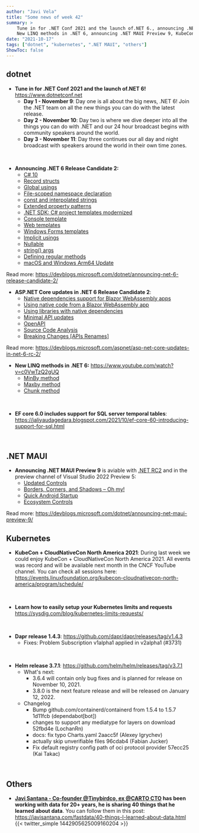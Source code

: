 ```yaml
---
author: "Javi Vela"
title: "Some news of week 42"
summary: >
    Tune in for .NET Conf 2021 and the launch of.NET 6., announcing .NET 6 Release Candidate 2, ASP.NET Core updates in .NET 6 Release Candidate 2,
    New LINQ methods in .NET 6, announcing .NET MAUI Preview 9, KubeCon + CloudNativeCon North America 2021, Learn how to easily setup your Kubernetes limits and requests. dapr release 1.4.3, helm release 3.7.1
date: "2021-10-17"
tags: ["dotnet", "kubernetes", ".NET MAUI", "others"]
ShowToc: false
---
```

## dotnet
- <b>Tune in for .NET Conf 2021 and the launch of.NET 6!</b> https://www.dotnetconf.net
    - <b>Day 1 - November 9</b>: Day one is all about the big news, .NET 6! Join the .NET team on all the new things you can do with the latest release.
    - <b>Day 2 - November 10</b>: Day two is where we dive deeper into all the things you can do with .NET and our 24 hour broadcast begins with community speakers around the world.
    - <b>Day 3 - November 11</b>: Day three continues our all day and night broadcast with speakers around the world in their own time zones.
<br/>

- <b>Announcing .NET 6 Release Candidate 2:</b>
    - [C# 10](https://devblogs.microsoft.com/dotnet/announcing-net-6-release-candidate-2/#c-10)
    - [Record structs](https://devblogs.microsoft.com/dotnet/announcing-net-6-release-candidate-2/#record-structs)
    - [Global usings](https://devblogs.microsoft.com/dotnet/announcing-net-6-release-candidate-2/#global-usings) 
    - [File-scoped namespace declaration](https://devblogs.microsoft.com/dotnet/announcing-net-6-release-candidate-2/#file-scoped-namespace-declaration) 
    - [const and interpolated strings](https://devblogs.microsoft.com/dotnet/announcing-net-6-release-candidate-2/#const-and-interpolated-strings) 
    - [Extended property patterns](https://devblogs.microsoft.com/dotnet/announcing-net-6-release-candidate-2/#extended-property-patterns) 
    - [.NET SDK: C# project templates modernized](https://devblogs.microsoft.com/dotnet/announcing-net-6-release-candidate-2/#net-sdk-c-project-templates-modernized) 
    - [Console template](https://devblogs.microsoft.com/dotnet/announcing-net-6-release-candidate-2/#console-template) 
    - [Web templates](https://devblogs.microsoft.com/dotnet/announcing-net-6-release-candidate-2/#web-templates)
    - [Windows Forms templates](https://devblogs.microsoft.com/dotnet/announcing-net-6-release-candidate-2/#windows-forms-templates)
    - [Implicit usings](https://devblogs.microsoft.com/dotnet/announcing-net-6-release-candidate-2/#implicit-usings)
    - [Nullable](https://devblogs.microsoft.com/dotnet/announcing-net-6-release-candidate-2/#nullable)
    - [string() args](https://devblogs.microsoft.com/dotnet/announcing-net-6-release-candidate-2/#string-args)
    - [Defining regular methods](https://devblogs.microsoft.com/dotnet/announcing-net-6-release-candidate-2/#string-args)
    - [macOS and Windows Arm64 Update](https://devblogs.microsoft.com/dotnet/announcing-net-6-release-candidate-2/#macos-and-windows-arm64-update)

Read more: https://devblogs.microsoft.com/dotnet/announcing-net-6-release-candidate-2/
<br>

- <b>ASP.NET Core updates in .NET 6 Release Candidate 2</b>:
    - [Native dependencies support for Blazor WebAssembly apps](https://devblogs.microsoft.com/aspnet/asp-net-core-updates-in-net-6-rc-2/#native-dependencies-support-for-blazor-webassembly-apps)
    - [Using native code from a Blazor WebAssembly app](https://devblogs.microsoft.com/aspnet/asp-net-core-updates-in-net-6-rc-2/#using-native-code-from-a-blazor-webassembly-app)
    - [Using libraries with native dependencies](https://devblogs.microsoft.com/aspnet/asp-net-core-updates-in-net-6-rc-2/#using-libraries-with-native-dependencies)
    - [Minimal API updates](https://devblogs.microsoft.com/aspnet/asp-net-core-updates-in-net-6-rc-2/#minimal-api-updates)
    - [OpenAPI](https://devblogs.microsoft.com/aspnet/asp-net-core-updates-in-net-6-rc-2/#openapi)
    - [Source Code Analysis](https://devblogs.microsoft.com/aspnet/asp-net-core-updates-in-net-6-rc-2/#source-code-analysis)
    - [Breaking Changes [APIs Renames]](https://devblogs.microsoft.com/aspnet/asp-net-core-updates-in-net-6-rc-2/#breaking-changes-apis-renames)

Read more: https://devblogs.microsoft.com/aspnet/asp-net-core-updates-in-net-6-rc-2/
<br>

- <b>New LINQ methods in .NET 6:</b> https://www.youtube.com/watch?v=c0VwTzQ2gUQ
    - [MinBy method](https://docs.microsoft.com/en-us/dotnet/api/system.linq.enumerable.minby?view=net-6.0)
    - [Maxby method](https://docs.microsoft.com/en-us/dotnet/api/system.linq.enumerable.maxby?view=net-6.0)
    - [Chunk method](https://docs.microsoft.com/en-us/dotnet/api/system.linq.enumerable.chunk?view=net-6.0)
<br>

- <b>EF core 6.0 includes support for SQL server temporal tables</b>: https://jaliyaudagedara.blogspot.com/2021/10/ef-core-60-introducing-support-for-sql.html
<br>

## .NET MAUI
- <b>Announcing .NET MAUI Preview 9</b> is aviable with [.NET RC2](https://devblogs.microsoft.com/dotnet/announcing-net-6-release-candidate-2/) and in the preview channel of Visual Studio 2022 Preview 5:
    - [Updated Controls](https://devblogs.microsoft.com/dotnet/announcing-net-maui-preview-9/#updated-controls)
    - [Borders, Corners, and Shadows – Oh my!](https://devblogs.microsoft.com/dotnet/announcing-net-maui-preview-9/#borders-corners-and-shadows-oh-my)
    - [Quick Android Startup](https://devblogs.microsoft.com/dotnet/announcing-net-maui-preview-9/#quick-android-startup)
    - [Ecosystem Controls](https://devblogs.microsoft.com/dotnet/announcing-net-maui-preview-9/#quick-android-startup)

Read more: https://devblogs.microsoft.com/dotnet/announcing-net-maui-preview-9/
<br>

## Kubernetes 
- <b> KubeCon + CloudNativeCon North America 2021</b>: During last week we could enjoy KubeCon + CloudNativeCon North America 2021. All events was record and will be available next month  in the CNCF YouTube channel. You can check all sessions here: https://events.linuxfoundation.org/kubecon-cloudnativecon-north-america/program/schedule/
<br>

- <b>Learn how to easily setup your Kubernetes limits and requests</b> https://sysdig.com/blog/kubernetes-limits-requests/ 
<br>

- <b>Dapr release 1.4.3</b>: https://github.com/dapr/dapr/releases/tag/v1.4.3
    -  Fixes: Problem Subscription v1alpha1 applied in v2alpha1 (#3731)
<br>

- <b>Helm release 3.7.1</b>: https://github.com/helm/helm/releases/tag/v3.7.1
    - What's next:
        - 3.6.4 will contain only bug fixes and is planned for release on November 10, 2021.
        - 3.8.0 is the next feature release and will be released on January 12, 2022.
    - Changelog
        - Bump github.com/containerd/containerd from 1.5.4 to 1.5.7 1d11fcb (dependabot[bot])
        - changes to support any mediatype for layers on download 52fbd4e (LochanRn)
        - docs: fix typo Charts.yaml 2aacc5f (Alexey Igrychev)
        - actually skip unverifiable files 96cdab4 (Fabian Jucker)
        - Fix default registry config path of oci protocol provider 57ecc25 (Kai Takac)
<br>

## Others
- <b>[Javi Santana - Co-founder @Tinybirdco, ex @CARTO CTO](https://twitter.com/javisantana) has been working with data for 20+ years, he is sharing 40 things that he learned about data</b>. You can follow them in this post: https://javisantana.com/fastdata/40-things-I-learned-about-data.html
{{< twitter_simple 1442905625009160204 >}}
<br>
